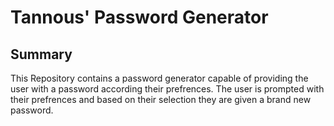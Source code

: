 # Tannous' Password Generator

## Summary
This Repository contains a password generator capable of providing the user with a password according their prefrences. The user is prompted with their prefrences and based on their selection they are given a brand new password. 